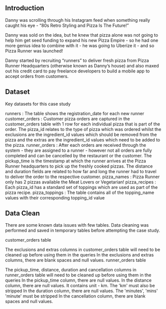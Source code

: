 ## Introduction
Danny was scrolling through his Instagram feed when something really caught his eye - “80s Retro Styling and Pizza Is The Future!”

Danny was sold on the idea, but he knew that pizza alone was not going to help him get seed funding to expand his new Pizza Empire - so he had one more genius idea to combine with it - he was going to Uberize it - and so Pizza Runner was launched!

Danny started by recruiting “runners” to deliver fresh pizza from Pizza Runner Headquarters (otherwise known as Danny’s house) and also maxed out his credit card to pay freelance developers to build a mobile app to accept orders from customers.

## Dataset
Key datasets for this case study

runners : The table shows the registration_date for each new runner
customer_orders : Customer pizza orders are captured in the customer_orders table with 1 row for each individual pizza that is part of the order. The pizza_id relates to the type of pizza which was ordered whilst the exclusions are the ingredient_id values which should be removed from the pizza and the extras are the ingredient_id values which need to be added to the pizza.
runner_orders : After each orders are received through the system - they are assigned to a runner - however not all orders are fully completed and can be cancelled by the restaurant or the customer. The pickup_time is the timestamp at which the runner arrives at the Pizza Runner headquarters to pick up the freshly cooked pizzas. The distance and duration fields are related to how far and long the runner had to travel to deliver the order to the respective customer.
pizza_names : Pizza Runner only has 2 pizzas available the Meat Lovers or Vegetarian!
pizza_recipes : Each pizza_id has a standard set of toppings which are used as part of the pizza recipe.
pizza_toppings : The table contains all of the topping_name values with their corresponding topping_id value


## Data Clean
There are some known data issues with few tables. Data cleaning was performed and saved in temporary tables before attempting the case study.

customer_orders table

The exclusions and extras columns in customer_orders table will need to be cleaned up before using them in the queries
In the exclusions and extras columns, there are blank spaces and null values.
runner_orders table

The pickup_time, distance, duration and cancellation columns in runner_orders table will need to be cleaned up before using them in the queries
In the pickup_time column, there are null values.
In the distance column, there are null values. It contains unit - km. The 'km' must also be stripped
In the duration column, there are null values. The 'minutes', 'mins' 'minute' must be stripped
In the cancellation column, there are blank spaces and null values.
